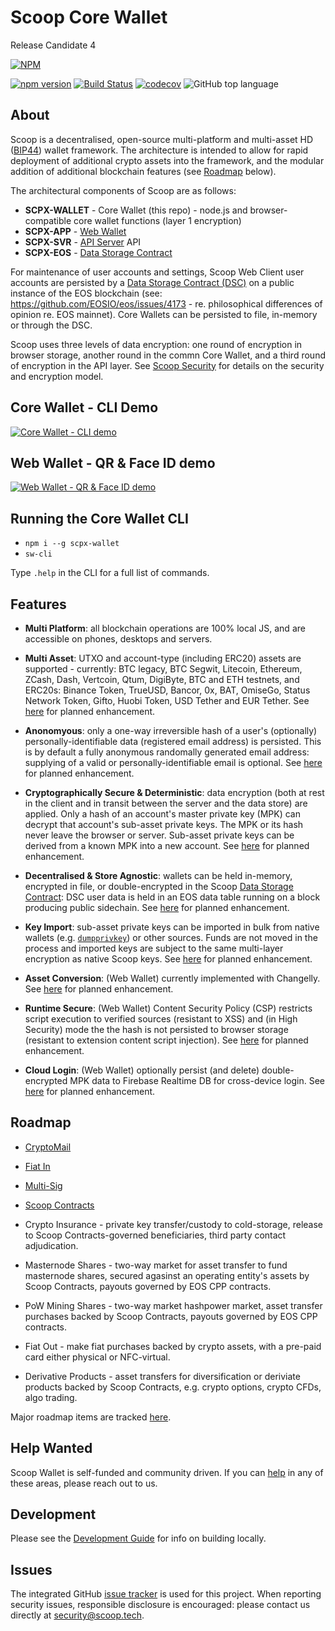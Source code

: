 # Scoop Core Wallet 
Release Candidate 4

[![NPM](https://nodei.co/npm/scpx-wallet.png)](https://nodei.co/npm/scpx-wallet/)

[![npm version](https://badge.fury.io/js/scpx-wallet.svg)](https://badge.fury.io/js/scpx-wallet)
[![Build Status](https://travis-ci.com/Scoop-Tech/scpx-wallet.svg?branch=master)](https://travis-ci.com/Scoop-Tech/scpx-wallet)
[![codecov](https://codecov.io/gh/Scoop-Tech/scpx-wallet/branch/master/graph/badge.svg)](https://codecov.io/gh/Scoop-Tech/scpx-wallet)
![GitHub top language](https://img.shields.io/github/languages/top/Scoop-Tech/scpx-wallet.svg)

## About

Scoop is a decentralised, open-source multi-platform and multi-asset HD ([BIP44](https://github.com/bitcoin/bips/blob/master/bip-0044.mediawiki)) wallet framework. The architecture is intended to allow for rapid deployment of additional crypto assets into the framework, and the modular addition of additional blockchain features (see [Roadmap](#Roadmap) below).

The architectural components of Scoop are as follows:

  * **SCPX-WALLET** - Core Wallet (this repo) - node.js and browser-compatible core wallet functions (layer 1 encryption)
  * **SCPX-APP** - [Web Wallet](https://scoop.tech)
  * **SCPX-SVR** - [API Server](https://github.com/Scoop-Tech/scpx-svr) API
  * **SCPX-EOS** - [Data Storage Contract](https://github.com/Scoop-Tech/scpx-eos)
  
For maintenance of user accounts and settings, Scoop Web Client user accounts are persisted by a [Data Storage Contract (DSC)](https://github.com/Scoop-Tech/scpx-eos) on a public instance of the EOS blockchain (see: https://github.com/EOSIO/eos/issues/4173 - re. philosophical differences of opinion re. EOS mainnet). Core Wallets can be persisted to file, in-memory or through the DSC.

Scoop uses three levels of data encryption: one round of encryption in browser storage, another round in the commn Core Wallet, and a third round of encryption in the API layer. See [Scoop Security](https://github.com/Scoop-Tech/scpx-svr/blob/master/SECINFO.md) for details on the security and encryption model.

## Core Wallet - CLI Demo
[![Core Wallet - CLI demo](http://img.youtube.com/vi/KvB2Bzebs-M/0.jpg)](http://www.youtube.com/watch?v=KvB2Bzebs-M "Core Wallet - CLI demo") 

## Web Wallet - QR & Face ID demo
[![Web Wallet - QR & Face ID demo](https://i.ytimg.com/vi/HLX9oyYlafI/hqdefault.jpg)](https://www.youtube.com/watch?v=HLX9oyYlafI "Web Wallet - QR & Face ID demo")

## Running the Core Wallet CLI

  * ```npm i --g scpx-wallet```
  * ```sw-cli```

Type ```.help``` in the CLI for a full list of commands.

## Features

  * **Multi Platform**: all blockchain operations are 100% local JS, and are accessible on phones, desktops and servers.

  * **Multi Asset**: UTXO and account-type (including ERC20) assets are supported - currently: BTC legacy, BTC Segwit, Litecoin, Ethereum, ZCash, Dash, Vertcoin, Qtum, DigiByte, BTC and ETH testnets, and ERC20s: Binance Token, TrueUSD, Bancor, 0x, BAT, OmiseGo, Status Network Token, Gifto, Huobi Token, USD Tether and EUR Tether. See [here](https://github.com/Scoop-Tech/scpx-wallet/issues/10) for planned enhancement.

  * **Anonomyous**: only a one-way irreversible hash of a user's (optionally) personally-identifiable data (registered email address) is persisted. This is by default a fully anonymous randomally generated email address: supplying of a valid or personally-identifiable email is optional. See [here](https://github.com/Scoop-Tech/scpx-wallet/issues/11) for planned enhancement.
    
  * **Cryptographically Secure & Deterministic**: data encryption (both at rest in the client and in transit between the server and the data store) are applied. Only a hash of an account's master private key (MPK) can decrypt that account's sub-asset private keys. The MPK or its hash never leave the browser or server. Sub-asset private keys can be derived from a known MPK into a new account. See [here](https://github.com/Scoop-Tech/scpx-wallet/issues/2) for planned enhancement.

  * **Decentralised & Store Agnostic**: wallets can be held in-memory, encrypted in file, or double-encrypted in the Scoop [Data Storage Contract](https://github.com/Scoop-Tech/scpx-eos): DSC user data is held in an EOS data table running on a block producing public sidechain. See [here](https://github.com/Scoop-Tech/scpx-wallet/issues/1) for planned enhancement.

  * **Key Import**: sub-asset private keys can be imported in bulk from native wallets (e.g. [`dumpprivkey`](https://bitcoincore.org/en/doc/0.16.0/rpc/wallet/dumpprivkey/)) or other sources. Funds are not moved in the process and imported keys are subject to the same multi-layer encryption as native Scoop keys. See [here](https://github.com/Scoop-Tech/scpx-wallet/issues/6) for planned enhancement.

  * **Asset Conversion**: (Web Wallet) currently implemented with Changelly. See [here](https://github.com/Scoop-Tech/scpx-wallet/issues/8) for planned enhancement.

  * **Runtime Secure**: (Web Wallet) Content Security Policy (CSP) restricts script execution to verified sources (resistant to XSS) and (in High Security) mode the the hash is not persisted to browser storage (resistant to extension content script injection). See [here](https://github.com/Scoop-Tech/scpx-wallet/issues/5) for planned enhancement.

  * **Cloud Login**: (Web Wallet) optionally persist (and delete) double-encrypted MPK data to Firebase Realtime DB for cross-device login. See [here](https://github.com/Scoop-Tech/scpx-wallet/issues/9) for planned enhancement.

## Roadmap

  * [CryptoMail](https://github.com/Scoop-Tech/scpx-wallet/issues/19)

  * [Fiat In](https://github.com/Scoop-Tech/scpx-wallet/issues/15)

  * [Multi-Sig](https://github.com/Scoop-Tech/scpx-wallet/issues/12)

  * [Scoop Contracts](https://github.com/Scoop-Tech/scpx-wallet/issues/14)

  * Crypto Insurance - private key transfer/custody to cold-storage, release to Scoop Contracts-governed beneficiaries, third party contact adjudication.
  
  * Masternode Shares - two-way market for asset transfer to fund masternode shares, secured agasinst an operating entity's assets by Scoop Contracts, payouts governed by EOS CPP contracts.

  * PoW Mining Shares - two-way market hashpower market, asset transfer purchases backed by Scoop Contracts, payouts governed by EOS CPP contracts.
  
  * Fiat Out - make fiat purchases backed by crypto assets, with a pre-paid card either physical or NFC-virtual.

  * Derivative Products - asset transfers for diversification or deriviate products backed by Scoop Contracts, e.g. crypto options, crypto CFDs, algo trading.

Major roadmap items are tracked [here](https://github.com/Scoop-Tech/scpx-wallet/labels/major%20feature).

## Help Wanted

Scoop Wallet is self-funded and community driven. If you can [help](https://github.com/Scoop-Tech/scpx-wallet/labels/help%20wanted) in any of these areas, please reach out to us.

## Development

Please see the [Development Guide](./DEVELOPMENT.md) for info on building locally.

## Issues

The integrated GitHub [issue tracker](https://github.com/Scoop-Tech/scpx-wallet/issues) is used for this project. When reporting security issues, responsible disclosure is encouraged: please contact us directly at security@scoop.tech.



